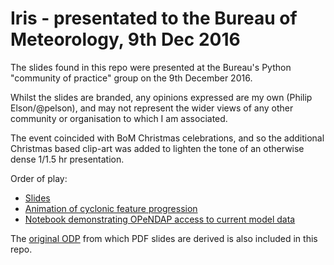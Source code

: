 Iris - presentated to the Bureau of Meteorology, 9th Dec 2016
=============================================================

The slides found in this repo were presented at the Bureau's Python "community of practice" group on the 9th December 2016.

Whilst the slides are branded, any opinions expressed are my own (Philip Elson/@pelson), and may not represent the wider views of any other community or organisation to which I am associated.

The event coincided with BoM Christmas celebrations, and so the additional Christmas based clip-art was added to lighten the tone of an otherwise dense 1/1.5 hr presentation.

Order of play:

 * [Slides](iris.pdf)
 * [Animation of cyclonic feature progression](front_progression.gif)
 * [Notebook demonstrating OPeNDAP access to current model data](iris-mds-dap-live.ipynb)


The [original ODP](iris.odp) from which PDF slides are derived is also included in this repo.

